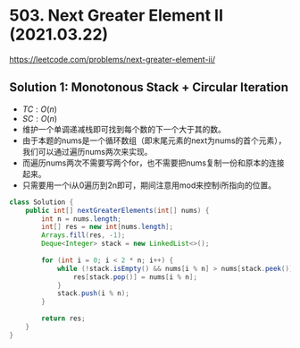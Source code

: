# 503. Next Greater Element II (2021.03.22)

https://leetcode.com/problems/next-greater-element-ii/

## Solution 1: Monotonous Stack + Circular Iteration

- $TC:O(n)$
- $SC:O(n)$
- 维护一个单调递减栈即可找到每个数的下一个大于其的数。
- 由于本题的nums是一个循环数组（即末尾元素的next为nums的首个元素），我们可以通过遍历nums两次来实现。
- 而遍历nums两次不需要写两个for，也不需要把nums复制一份和原本的连接起来。
- 只需要用一个i从0遍历到2n即可，期间注意用mod来控制i所指向的位置。

```java
class Solution {
    public int[] nextGreaterElements(int[] nums) {
        int n = nums.length;
        int[] res = new int[nums.length];
        Arrays.fill(res, -1);
        Deque<Integer> stack = new LinkedList<>();
        
        for (int i = 0; i < 2 * n; i++) {
            while (!stack.isEmpty() && nums[i % n] > nums[stack.peek()]) {
                res[stack.pop()] = nums[i % n];
            }
            stack.push(i % n);
        }
        
        return res;
    }
}
```